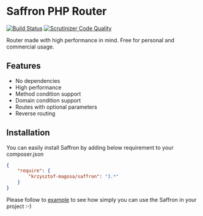 # Saffron PHP Router
[![Build Status](https://travis-ci.org/krzysztof-magosa/saffron-php.svg?branch=master)](https://travis-ci.org/krzysztof-magosa/saffron-php)
[![Scrutinizer Code Quality](https://scrutinizer-ci.com/g/krzysztof-magosa/saffron-php/badges/quality-score.png?b=master)](https://scrutinizer-ci.com/g/krzysztof-magosa/saffron-php/?branch=master)

Router made with high performance in mind.
Free for personal and commercial usage.

## Features
* No dependencies
* High performance
* Method condition support
* Domain condition support
* Routes with optional parameters
* Reverse routing

## Installation
You can easily install Saffron by adding below requirement to your composer.json
```json
{
    "require": {
        "krzysztof-magosa/saffron": "3.*"
    }
}
```

Please follow to [example](https://github.com/krzysztof-magosa/saffron-php/tree/master/example) 
to see how simply you can use the Saffron in your project :-)
